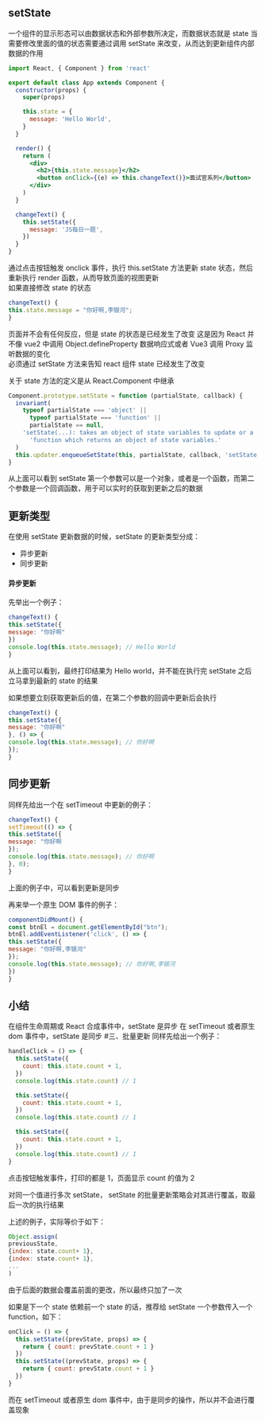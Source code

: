 ## setState

一个组件的显示形态可以由数据状态和外部参数所决定，而数据状态就是 state
当需要修改里面的值的状态需要通过调用 setState 来改变，从而达到更新组件内部数据的作用

```jsx
import React, { Component } from 'react'

export default class App extends Component {
  constructor(props) {
    super(props)

    this.state = {
      message: 'Hello World',
    }
  }

  render() {
    return (
      <div>
        <h2>{this.state.message}</h2>
        <button onClick={(e) => this.changeText()}>面试官系列</button>
      </div>
    )
  }

  changeText() {
    this.setState({
      message: 'JS每日一题',
    })
  }
}
```

通过点击按钮触发 onclick 事件，执行 this.setState 方法更新 state 状态，然后重新执行 render 函数，从而导致页面的视图更新  
如果直接修改 state 的状态

```jsx
changeText() {
this.state.message = "你好啊,李银河";
}
```

页面并不会有任何反应，但是 state 的状态是已经发生了改变
这是因为 React 并不像 vue2 中调用 Object.defineProperty 数据响应式或者 Vue3 调用 Proxy 监听数据的变化  
必须通过 setState 方法来告知 react 组件 state 已经发生了改变

关于 state 方法的定义是从 React.Component 中继承

```jsx
Component.prototype.setState = function (partialState, callback) {
  invariant(
    typeof partialState === 'object' ||
      typeof partialState === 'function' ||
      partialState == null,
    'setState(...): takes an object of state variables to update or a ' +
      'function which returns an object of state variables.'
  )
  this.updater.enqueueSetState(this, partialState, callback, 'setState')
}
```

从上面可以看到 setState 第一个参数可以是一个对象，或者是一个函数，而第二个参数是一个回调函数，用于可以实时的获取到更新之后的数据

## 更新类型

在使用 setState 更新数据的时候，setState 的更新类型分成：

- 异步更新
- 同步更新

#### 异步更新

先举出一个例子：

```jsx
changeText() {
this.setState({
message: "你好啊"
})
console.log(this.state.message); // Hello World
}
```

从上面可以看到，最终打印结果为 Hello world，并不能在执行完 setState 之后立马拿到最新的 state 的结果

如果想要立刻获取更新后的值，在第二个参数的回调中更新后会执行

```jsx
changeText() {
this.setState({
message: "你好啊"
}, () => {
console.log(this.state.message); // 你好啊
});
}
```

## 同步更新

同样先给出一个在 setTimeout 中更新的例子：

```jsx
changeText() {
setTimeout(() => {
this.setState({
message: "你好啊
});
console.log(this.state.message); // 你好啊
}, 0);
}
```

上面的例子中，可以看到更新是同步

再来举一个原生 DOM 事件的例子：

```jsx
componentDidMount() {
const btnEl = document.getElementById("btn");
btnEl.addEventListener('click', () => {
this.setState({
message: "你好啊,李银河"
});
console.log(this.state.message); // 你好啊,李银河
})
}
```

## 小结

在组件生命周期或 React 合成事件中，setState 是异步
在 setTimeout 或者原生 dom 事件中，setState 是同步 #三、批量更新
同样先给出一个例子：

```jsx
handleClick = () => {
  this.setState({
    count: this.state.count + 1,
  })
  console.log(this.state.count) // 1

  this.setState({
    count: this.state.count + 1,
  })
  console.log(this.state.count) // 1

  this.setState({
    count: this.state.count + 1,
  })
  console.log(this.state.count) // 1
}
```

点击按钮触发事件，打印的都是 1，页面显示 count 的值为 2

对同一个值进行多次 setState， setState 的批量更新策略会对其进行覆盖，取最后一次的执行结果

上述的例子，实际等价于如下：

```jsx
Object.assign(
previousState,
{index: state.count+ 1},
{index: state.count+ 1},
...
)

```

由于后面的数据会覆盖前面的更改，所以最终只加了一次

如果是下一个 state 依赖前一个 state 的话，推荐给 setState 一个参数传入一个 function，如下：

```jsx
onClick = () => {
  this.setState((prevState, props) => {
    return { count: prevState.count + 1 }
  })
  this.setState((prevState, props) => {
    return { count: prevState.count + 1 }
  })
}
```

而在 setTimeout 或者原生 dom 事件中，由于是同步的操作，所以并不会进行覆盖现象
